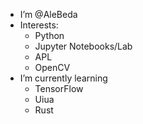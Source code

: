 - I’m @AleBeda
- Interests:
  - Python
  - Jupyter Notebooks/Lab
  - APL
  - OpenCV
- I’m currently learning
  - TensorFlow
  - Uiua
  - Rust

<!---
AleBeda/AleBeda is a ✨ special ✨ repository because its `README.md` (this file) appears on your GitHub profile.
You can click the Preview link to take a look at your changes.
--->
